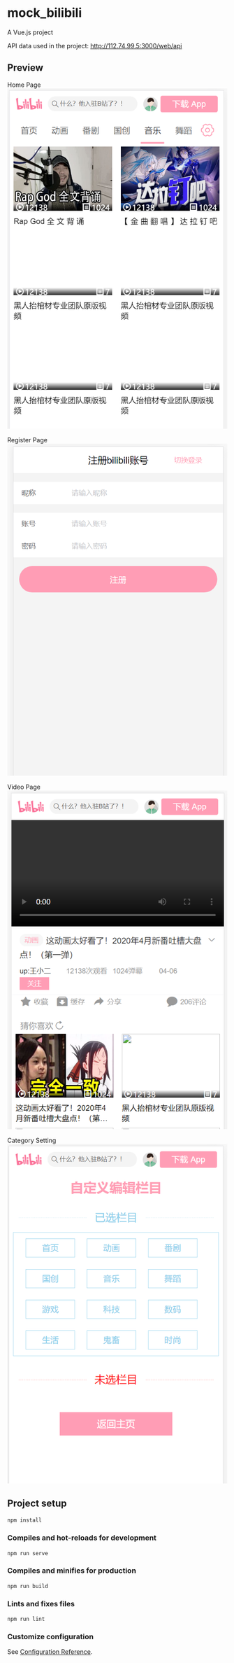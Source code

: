 # mock_bilibili
A Vue.js project

API data used in the project: http://112.74.99.5:3000/web/api

## Preview
Home Page
![image](https://github.com/Aibono1/mock-bilibili/raw/master/pics/pic0.PNG)

Register Page
![image](https://github.com/Aibono1/mock-bilibili/raw/master/pics/pic1.PNG)

Video Page
![image](https://github.com/Aibono1/mock-bilibili/raw/master/pics/pic2.PNG)

Category Setting
![image](https://github.com/Aibono1/mock-bilibili/raw/master/pics/pic3.PNG)


## Project setup
```
npm install
```

### Compiles and hot-reloads for development
```
npm run serve
```

### Compiles and minifies for production
```
npm run build
```

### Lints and fixes files
```
npm run lint
```

### Customize configuration
See [Configuration Reference](https://cli.vuejs.org/config/).
